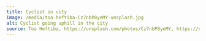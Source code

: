 ```yaml
---
title: Cyclist in city
image: /media/toa-heftiba-Cz7nbP8yeMY-unsplash.jpg
alt: Cyclist going uphill in the city
source: Toa Heftiba, https://unsplash.com/photos/Cz7nbP8yeMY, https://unsplash.com/license
---
```

